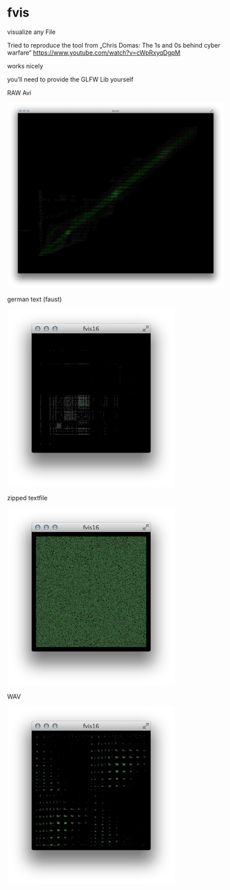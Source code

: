 fvis
====

visualize any File



Tried to reproduce the tool from „Chris Domas: The 1s and 0s behind
cyber warfare“
https://www.youtube.com/watch?v=cWpRxyqDgpM

works nicely

you’ll need to provide the GLFW Lib yourself


RAW Avi

![alt tag](https://raw.githubusercontent.com/Fredmf/fvis/master/example/raw.png)


german text (faust)

![alt tag](https://raw.githubusercontent.com/Fredmf/fvis/master/example/txt.png)


zipped textfile

![alt tag](https://raw.githubusercontent.com/Fredmf/fvis/master/example/txtzip.png)


WAV

![alt tag](https://raw.githubusercontent.com/Fredmf/fvis/master/example/wav.png)

